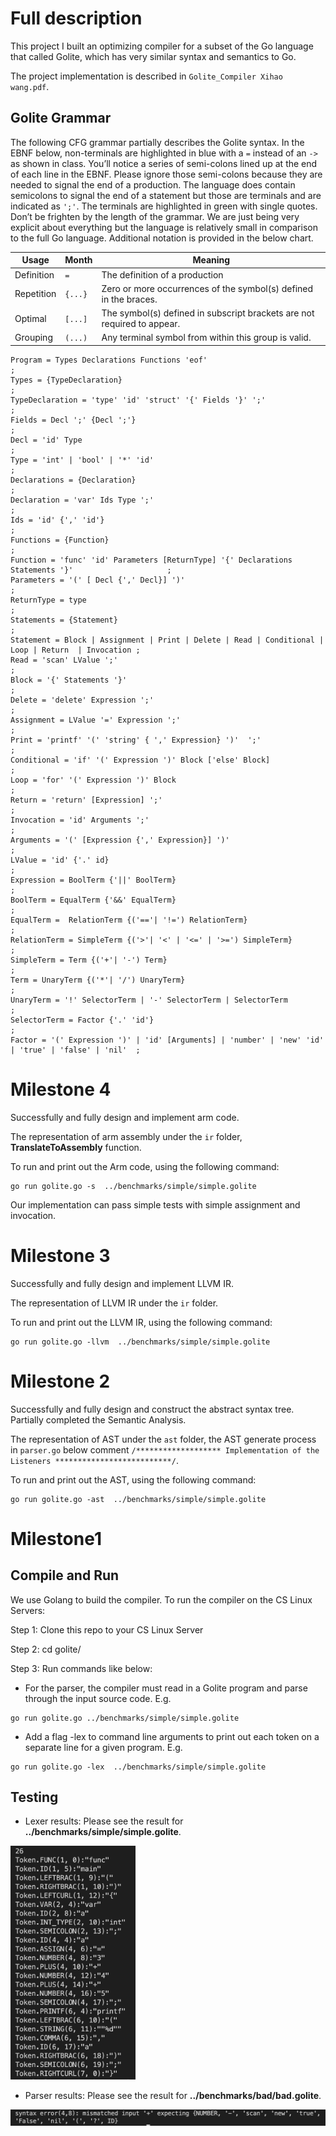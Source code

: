 # Full description
This project I built an optimizing compiler for a subset of the Go language that called Golite, which has very similar syntax and semantics to Go. 

The project implementation is described in `Golite_Compiler Xihao wang.pdf`.

## Golite Grammar

The following CFG grammar partially describes the Golite syntax. In the EBNF below, non-terminals are highlighted in blue with a `=` instead of an `->` as shown in class. You’ll notice a series of semi-colons lined up at the end of each line in the EBNF. Please ignore those semi-colons because they are needed to signal the end of a production. The language does contain semicolons to signal the end of a statement but those are terminals and are indicated as `';'`. The terminals are highlighted in green with single quotes. Don’t be frighten by the length of the grammar. We are just being very explicit about everything but the language is relatively small in comparison to the full Go language. Additional notation is provided in the below chart.

| Usage      | Month | Meaning |
| ----------- | ----------- | ----------- |
| Definition      | `=`      |   The definition of a production          |
| Repetition   | `{...}`        |   Zero or more occurrences of the symbol(s) defined in the braces.          |
| Optimal   | `[...]`        |   The symbol(s) defined in subscript brackets are not required to appear.          |
| Grouping   | `(...)`        |   Any terminal symbol from within this group is valid.          |

```
Program = Types Declarations Functions 'eof'                                                       ;
Types = {TypeDeclaration}                                                                          ;
TypeDeclaration = 'type' 'id' 'struct' '{' Fields '}' ';'                                          ;
Fields = Decl ';' {Decl ';'}                                                                       ;
Decl = 'id' Type                                                                                   ;
Type = 'int' | 'bool' | '*' 'id'                                                                   ;
Declarations = {Declaration}                                                                       ;
Declaration = 'var' Ids Type ';'                                                                   ;
Ids = 'id' {',' 'id'}                                                                              ;
Functions = {Function}                                                                             ;
Function = 'func' 'id' Parameters [ReturnType] '{' Declarations Statements '}'                     ;
Parameters = '(' [ Decl {',' Decl}] ')'                                                            ;
ReturnType = type                                                                                  ;
Statements = {Statement}                                                                           ;
Statement = Block | Assignment | Print | Delete | Read | Conditional | Loop | Return  | Invocation ;
Read = 'scan' LValue ';'                                                                           ;
Block = '{' Statements '}'                                                                         ;
Delete = 'delete' Expression ';'                                                                   ;
Assignment = LValue '=' Expression ';'                                                             ;
Print = 'printf' '(' 'string' { ',' Expression} ')'  ';'                                           ;
Conditional = 'if' '(' Expression ')' Block ['else' Block]                                         ;
Loop = 'for' '(' Expression ')' Block                                                              ;
Return = 'return' [Expression] ';'                                                                 ;
Invocation = 'id' Arguments ';'                                                                    ;
Arguments = '(' [Expression {',' Expression}] ')'                                                  ;
LValue = 'id' {'.' id}                                                                             ;
Expression = BoolTerm {'||' BoolTerm}                                                              ;
BoolTerm = EqualTerm {'&&' EqualTerm}                                                              ;
EqualTerm =  RelationTerm {('=='| '!=') RelationTerm}                                              ;
RelationTerm = SimpleTerm {('>'| '<' | '<=' | '>=') SimpleTerm}                                    ;
SimpleTerm = Term {('+'| '-') Term}                                                                ;
Term = UnaryTerm {('*'| '/') UnaryTerm}                                                            ;
UnaryTerm = '!' SelectorTerm | '-' SelectorTerm | SelectorTerm                                     ;
SelectorTerm = Factor {'.' 'id'}                                                                   ;
Factor = '(' Expression ')' | 'id' [Arguments] | 'number' | 'new' 'id' | 'true' | 'false' | 'nil'  ;
```
# Milestone 4
Successfully and fully design and implement arm code. 

The representation of arm assembly under the `ir` folder, **TranslateToAssembly** function.

To run and print out the Arm code, using the following command:
```
go run golite.go -s  ../benchmarks/simple/simple.golite
```
Our implementation can pass simple tests with simple assignment and invocation.
# Milestone 3
Successfully and fully design and implement LLVM IR. 

The representation of LLVM IR under the `ir` folder.

To run and print out the LLVM IR, using the following command:
```
go run golite.go -llvm  ../benchmarks/simple/simple.golite
```
# Milestone 2
Successfully and fully design and construct the abstract syntax tree. Partially completed the Semantic Analysis.

The representation of AST under the `ast` folder, the AST generate process in `parser.go` below comment  `/******************* Implementation of the Listeners **************************/`.

To run and print out the AST, using the following command:
```
go run golite.go -ast  ../benchmarks/simple/simple.golite
```
# Milestone1
## Compile and Run

We use Golang to build the compiler. To run the compiler on the CS Linux Servers:

Step 1: Clone this repo to your CS Linux Server

Step 2: cd golite/

Step 3: Run commands like below:

- For the parser, the compiler must read in a Golite program and parse through the input source code. E.g.
```
go run golite.go ../benchmarks/simple/simple.golite
```
- Add a flag -lex to command line arguments to print out each token on a separate line for a given program. E.g.
```
go run golite.go -lex  ../benchmarks/simple/simple.golite
```

## Testing

- Lexer results: Please see the result for **../benchmarks/simple/simple.golite**.

<img src="benchmarks/result/lexer.png" width="200"/>

- Parser results: Please see the result for **../benchmarks/bad/bad.golite**.

<img src="benchmarks/result/bad_parser.png" width="600"/>

